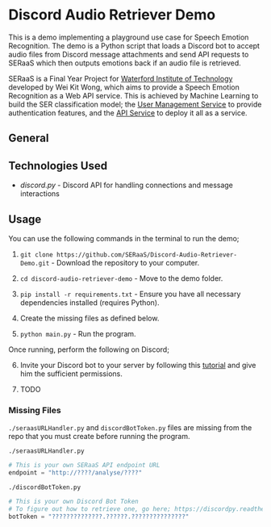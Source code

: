 # Discord Audio Retriever Demo

This is a demo implementing a playground use case for Speech Emotion Recognition. The demo is a Python script that loads a Discord bot to accept audio files from Discord message attachments and send API requests to SERaaS which then outputs emotions back if an audio file is retrieved.

SERaaS is a Final Year Project for [Waterford Institute of Technology](https://www.wit.ie/) developed by Wei Kit Wong, which aims to provide a Speech Emotion Recognition as a Web API service. This is achieved by Machine Learning to build the SER classification model; the [User Management Service](https://github.com/SERaaS/SERaaS-User-Management-Service) to provide authentication features, and the [API Service](https://github.com/SERaaS/SERaaS-API-Service) to deploy it all as a service.

## General

## Technologies Used

* *discord.py* - Discord API for handling connections and message interactions

## Usage

You can use the following commands in the terminal to run the demo;

1) `git clone https://github.com/SERaaS/Discord-Audio-Retriever-Demo.git` - Download the repository to your computer.

2) `cd discord-audio-retriever-demo` - Move to the demo folder.

3) `pip install -r requirements.txt` - Ensure you have all necessary dependencies installed (requires Python).

4) Create the missing files as defined below.

5) `python main.py` - Run the program.

Once running, perform the following on Discord;

6) Invite your Discord bot to your server by following this [tutorial](https://discordpy.readthedocs.io/en/latest/discord.html) and give him the sufficient permissions.

7) TODO

### Missing Files

`./seraasURLHandler.py` and `discordBotToken.py` files are missing from the repo that you must create before running the program.

`./seraasURLHandler.py`
```python
# This is your own SERaaS API endpoint URL
endpoint = "http://????/analyse/????"
```

`./discordBotToken.py`
```python
# This is your own Discord Bot Token
# To figure out how to retrieve one, go here; https://discordpy.readthedocs.io/en/latest/discord.html
botToken = "??????????????.??????.???????????????"
```
